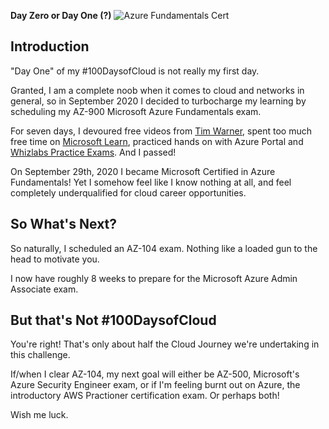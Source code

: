 **Day Zero or Day One (?)**
![Azure Fundamentals Cert](https://images.youracclaim.com/size/340x340/images/6a254dad-77e5-4e71-8049-94e5c7a15981/azure-fundamentals-600x600.png)


## Introduction

"Day One" of my #100DaysofCloud is not really my first day. 

Granted, I am a complete noob when it comes to cloud and networks in general, so in September 2020 I decided to turbocharge my learning by scheduling my AZ-900 Microsoft Azure Fundamentals exam. 

For seven days, I devoured free videos from [Tim Warner](https://twitter.com/TechTrainerTim), spent too much free time on [Microsoft Learn](https://docs.microsoft.com/en-us/users/zacharyperkins-2691/achievements), practiced hands on with Azure Portal and [Whizlabs Practice Exams](https://twitter.com/Whizlabs). And I passed! 

On September 29th, 2020 I became Microsoft Certified in Azure Fundamentals! Yet I somehow feel like I know nothing at all, and feel completely underqualified for cloud career opportunities. 


## So What's Next?
So naturally, I scheduled an AZ-104 exam. Nothing like a loaded gun to the head to motivate you. 

I now have roughly 8 weeks to prepare for the Microsoft Azure Admin Associate exam. 


## But that's Not #100DaysofCloud
You're right! That's only about half the Cloud Journey we're undertaking in this challenge. 

If/when I clear AZ-104, my next goal will either be AZ-500, Microsoft's Azure Security Engineer exam, or if I'm feeling burnt out on Azure, the introductory AWS Practioner certification exam. Or perhaps both! 

Wish me luck.

